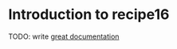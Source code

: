 # Introduction to recipe16

TODO: write [great documentation](http://jacobian.org/writing/what-to-write/)
